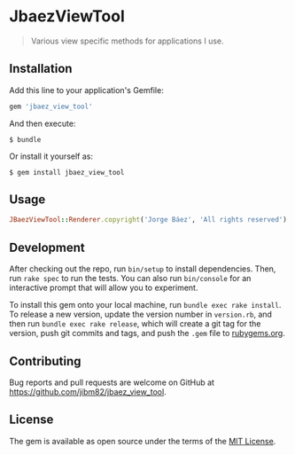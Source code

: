 # JbaezViewTool

> Various view specific methods for applications I use.

## Installation

Add this line to your application's Gemfile:

```ruby
gem 'jbaez_view_tool'
```

And then execute:

    $ bundle

Or install it yourself as:

    $ gem install jbaez_view_tool

## Usage

```ruby
JBaezViewTool::Renderer.copyright('Jorge Báez', 'All rights reserved')
```

## Development

After checking out the repo, run `bin/setup` to install dependencies. Then, run `rake spec` to run the tests. You can also run `bin/console` for an interactive prompt that will allow you to experiment.

To install this gem onto your local machine, run `bundle exec rake install`. To release a new version, update the version number in `version.rb`, and then run `bundle exec rake release`, which will create a git tag for the version, push git commits and tags, and push the `.gem` file to [rubygems.org](https://rubygems.org).

## Contributing

Bug reports and pull requests are welcome on GitHub at https://github.com/jibm82/jbaez_view_tool.

## License

The gem is available as open source under the terms of the [MIT License](https://opensource.org/licenses/MIT).
